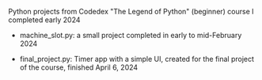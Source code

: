 Python projects from Codedex "The Legend of Python" (beginner) course I completed early 2024


- machine_slot.py: a small project completed in early to mid-February 2024
  
- final_project.py: Timer app with a simple UI, created for the final project of the course, finished April 6, 2024
